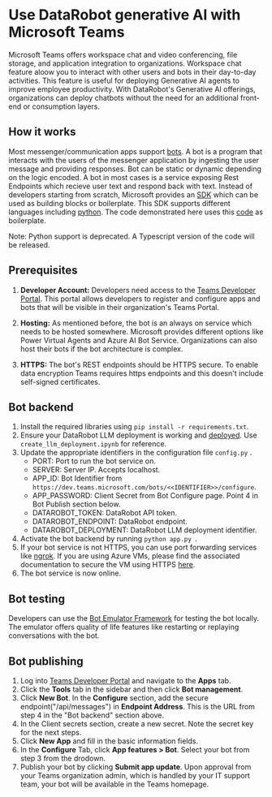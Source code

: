 # Use DataRobot generative AI with Microsoft Teams

Microsoft Teams offers workspace chat and video conferencing, file storage, and application integration to organizations. Workspace chat feature aloow you to interact with other users and bots in their day-to-day activities. This feature is useful for deploying Generative AI agents to improve employee productivity. With DataRobot's Generative AI offerings, organizations can deploy chatbots without the need for an additional front-end or consumption layers. 

## How it works

Most messenger/communication apps support [bots](https://learn.microsoft.com/en-us/microsoftteams/platform/bots/what-are-bots). A bot is a program that interacts with the users of the messenger application by ingesting the user message and providing responses. Bot can be static or dynamic depending on the logic encoded. A bot in most cases is a service exposing Rest Endpoints which recieve user text and respond back with text. Instead of developers starting from scratch, Microsoft provides an [SDK](https://learn.microsoft.com/en-us/azure/bot-service/index-bf-sdk?view=azure-bot-service-4.0) which can be used as building blocks or boilerplate. This SDK supports different languages including [python](https://github.com/microsoft/botbuilder-python). The code demonstrated here uses this [code](https://github.com/microsoft/BotBuilder-Samples/tree/main/samples/python/02.echo-bot) as boilerplate.

Note: Python support is deprecated. A Typescript version of the code will be released.

## Prerequisites

1. **Developer Account:** Developers need access to the [Teams Developer Portal](https://dev.teams.microsoft.com/). This portal allows developers to register and configure apps and bots that will be visible in their organization's Teams Portal.

2. **Hosting:** As mentioned before, the bot is an always on service which needs to be hosted somewhere. Microsoft provides different options like Power Virtual Agents and Azure AI Bot Service. Organizations can also host their bots if the bot architecture is complex.

3. **HTTPS:** The bot's REST endpoints should be HTTPS secure. To enable data encryption Teams requires https endpoints and this doesn't include self-signed certificates.  

## Bot backend

1. Install the required libraries using ``` pip install -r requirements.txt ```.
2. Ensure your DataRobot LLM deployment is working and [deployed](https://app.datarobot.com/deployments/list). Use ```create_llm_deployment.ipynb``` for reference.
3. Update the appropriate identifiers in the configuration file ```config.py``` . 
    - PORT: Port to run the bot service on.
    - SERVER: Server IP. Accepts localhost.
    - APP_ID: Bot Identifier from ``` https://dev.teams.microsoft.com/bots/<<IDENTIFIER>>/configure ```.
    - APP_PASSWORD: Client Secret from Bot Configure page. Point 4 in Bot Publish section below.
    - DATAROBOT_TOKEN: DataRobot API token.
    - DATAROBOT_ENDPOINT: DataRobot endpoint.
    - DATAROBOT_DEPLOYMENT: DataRobot LLM deployment identifier.
4. Activate the bot backend by running ``` python app.py  ```.
5. If your bot service is not HTTPS, you can use port forwarding services like [ngrok](https://ngrok.com/). If you are using Azure VMs, please find the associated documentation to secure the VM using HTTPS [here](https://learn.microsoft.com/en-us/azure/virtual-machines/windows/tutorial-secure-web-server).
6. The bot service is now online. 

## Bot testing

Developers can use the [Bot Emulator Framework](https://github.com/microsoft/BotFramework-Emulator) for testing the bot locally. The emulator offers quality of life features like restarting or replaying conversations with the bot. 

## Bot publishing

1. Log into [Teams Developer Portal](https://dev.teams.microsoft.com/) and navigate to the **Apps** tab.
2. Click the **Tools** tab in the sidebar and then click **Bot management**.
3. Click **New Bot**. In the **Configure** section, add the secure endpoint("/api/messages") in **Endpoint Address**. This is the URL from step 4 in the "Bot backend" section above. 
4. In the Client secrets section, create a new secret. Note the secret key for the next steps.
5. Click **New App** and fill in the basic information fields.
6. In the **Configure** Tab, click **App features > Bot**. Select your bot from step 3 from the drodown.
7. Publish your bot by clicking **Submit app update**. Upon approval from your Teams organization admin, which is handled by your IT support team, your bot will be available in the Teams homepage.

